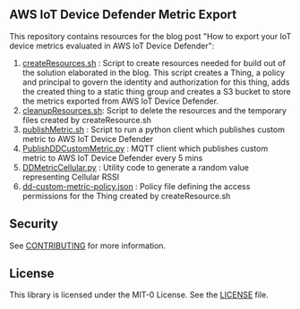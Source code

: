 ## AWS IoT Device Defender Metric Export

This repository contains resources for the blog post "How to export your IoT device metrics evaluated in AWS IoT Device Defender":
1. [createResources.sh](createResources.sh) : Script to create resources needed for build out of the solution elaborated in the blog. This script creates a Thing, a policy and principal to govern the identity and authorization for this thing, adds the created thing to a static thing group and creates a S3 bucket to store the metrics exported from AWS IoT Device Defender.
2. [cleanupResources.sh](cleanupResources.sh): Script to delete the resources and the temporary files created by createResource.sh
3. [publishMetric.sh](publishMetric.sh) : Script to run a python client which publishes custom metric to AWS IoT Device Defender
4. [PublishDDCustomMetric.py](PublishDDCustomMetric.py) : MQTT client which publishes custom metric to AWS IoT Device Defender every 5 mins
5. [DDMetricCellular.py](DDMetricCellular.py) : Utility code to generate a random value representing Cellular RSSI
6. [dd-custom-metric-policy.json](dd-custom-metric-policy.json) : Policy file defining the access permissions for the Thing created by createResource.sh

## Security

See [CONTRIBUTING](CONTRIBUTING.md#security-issue-notifications) for more information.

## License

This library is licensed under the MIT-0 License. See the [LICENSE](LICENSE) file.

